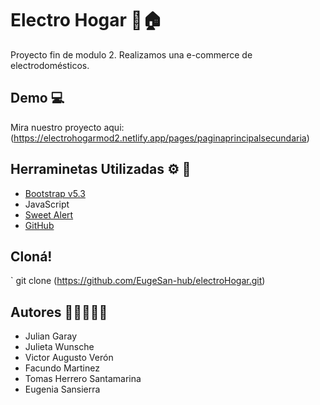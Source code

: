 # Electro Hogar  🔌🏠
Proyecto fin de modulo 2. Realizamos una e-commerce de electrodomésticos. 

## Demo 💻
Mira nuestro proyecto aqui: (https://electrohogarmod2.netlify.app/pages/paginaprincipalsecundaria)

## Herraminetas Utilizadas ⚙️ 🔧

- [Bootstrap v5.3](https://getbootstrap.com/)
- JavaScript
- [Sweet Alert](https://sweetalert2.github.io/)
- [GitHub](https://github.com/)

## Cloná!
` git clone (https://github.com/EugeSan-hub/electroHogar.git)

## Autores 👨‍💻👩🏽‍💻
- Julian Garay 
- Julieta Wunsche
- Victor Augusto Verón 
- Facundo Martinez
- Tomas Herrero Santamarina 
- Eugenia Sansierra 
